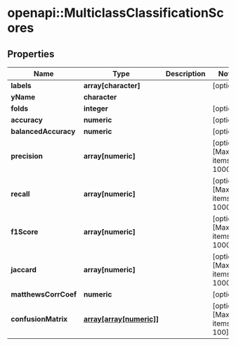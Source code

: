 # openapi::MulticlassClassificationScores


## Properties
Name | Type | Description | Notes
------------ | ------------- | ------------- | -------------
**labels** | **array[character]** |  | [optional] 
**yName** | **character** |  | 
**folds** | **integer** |  | [optional] 
**accuracy** | **numeric** |  | [optional] 
**balancedAccuracy** | **numeric** |  | [optional] 
**precision** | **array[numeric]** |  | [optional] [Max. items: 1000] 
**recall** | **array[numeric]** |  | [optional] [Max. items: 1000] 
**f1Score** | **array[numeric]** |  | [optional] [Max. items: 1000] 
**jaccard** | **array[numeric]** |  | [optional] [Max. items: 1000] 
**matthewsCorrCoef** | **numeric** |  | [optional] 
**confusionMatrix** | [**array[array[numeric]]**](array.md) |  | [optional] [Max. items: 100] 


